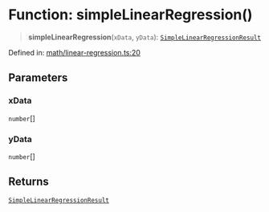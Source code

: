 # Function: simpleLinearRegression()

> **simpleLinearRegression**(`xData`, `yData`): [`SimpleLinearRegressionResult`](../type-aliases/SimpleLinearRegressionResult.md)

Defined in: [math/linear-regression.ts:20](https://github.com/GeoDaCenter/openassistant/blob/fd29806c870b11792765637bc0dc6fbb46bd3016/packages/echarts/src/math/linear-regression.ts#L20)

## Parameters

### xData

`number`[]

### yData

`number`[]

## Returns

[`SimpleLinearRegressionResult`](../type-aliases/SimpleLinearRegressionResult.md)
